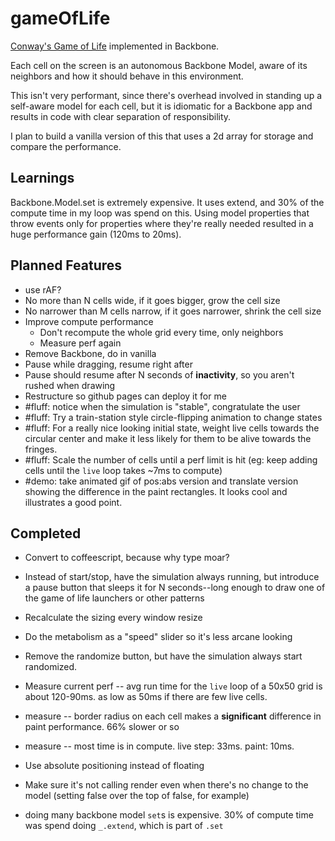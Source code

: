 gameOfLife
==========

[Conway's Game of Life](http://en.wikipedia.org/wiki/Conway_game_of_life) implemented in Backbone.

Each cell on the screen is an autonomous Backbone Model, aware of its neighbors and how it should behave in this environment.

This isn't very performant, since there's overhead involved in standing up a self-aware model for each cell,
but it is idiomatic for a Backbone app and results in code with clear separation of responsibility.

I plan to build a vanilla version of this that uses a 2d array for storage and compare the performance.

## Learnings

Backbone.Model.set is extremely expensive. It uses extend, and 30% of the compute time in my loop was spend on this.
Using model properties that throw events only for properties where they're really needed resulted in a huge performance gain (120ms to 20ms).


## Planned Features

* use rAF?
* No more than N cells wide, if it goes bigger, grow the cell size
* No narrower than M cells narrow, if it goes narrower, shrink the cell size
* Improve compute performance
  * Don't recompute the whole grid every time, only neighbors
  * Measure perf again
* Remove Backbone, do in vanilla
* Pause while dragging, resume right after
* Pause should resume after N seconds of **inactivity**, so you aren't rushed when drawing
* Restructure so github pages can deploy it for me
* #fluff: notice when the simulation is "stable", congratulate the user
* #fluff: Try a train-station style circle-flipping animation to change states
* #fluff: For a really nice looking initial state, weight live cells towards the circular center and make it less likely for them to be alive towards the fringes.
* #fluff: Scale the number of cells until a perf limit is hit (eg: keep adding cells until the `live` loop takes ~7ms to compute)
* #demo: take animated gif of pos:abs version and translate version showing the difference in the paint rectangles. It looks cool and illustrates a good point.


## Completed


* Convert to coffeescript, because why type moar?
* Instead of start/stop, have the simulation always running, but introduce a pause button that sleeps it for N seconds--long enough to draw one of the game of life launchers or other patterns
* Recalculate the sizing every window resize
* Do the metabolism as a "speed" slider so it's less arcane looking
* Remove the randomize button, but have the simulation always start randomized.

* Measure current perf -- avg run time for the `live` loop of a 50x50 grid is about 120-90ms. as low as 50ms if there are few live cells.
* measure -- border radius on each cell makes a **significant** difference in paint performance. 66% slower or so
* measure -- most time is in compute. live step: 33ms. paint: 10ms.
* Use absolute positioning instead of floating
* Make sure it's not calling render even when there's no change to the model (setting false over the top of false, for example)
* doing many backbone model `set`s is expensive. 30% of compute time was spend doing `_.extend`, which is part of `.set`